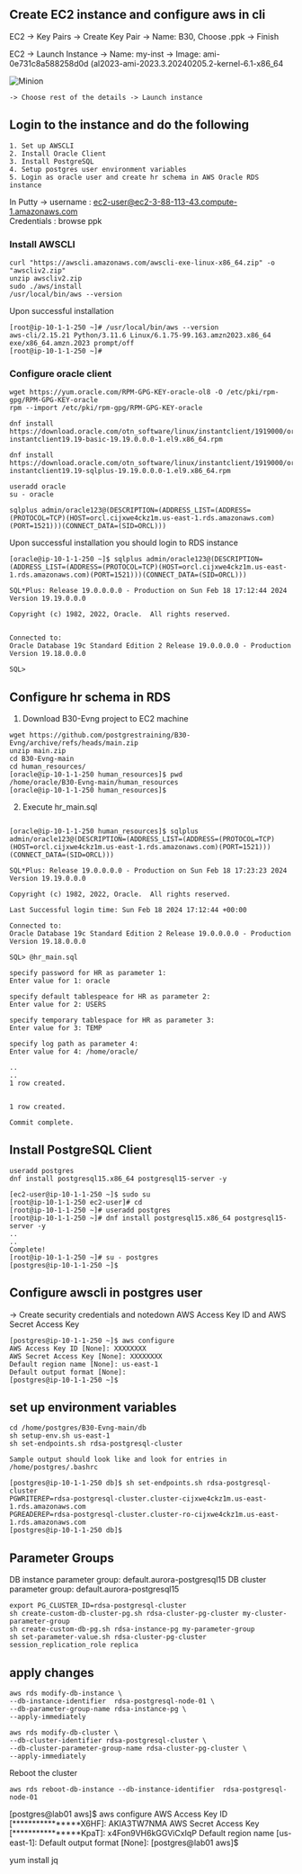 ## Create EC2 instance and configure aws in cli

EC2 -> Key Pairs -> Create Key Pair -> Name: B30, Choose .ppk -> Finish

EC2 -> Launch Instance -> Name: my-inst 
    -> Image: ami-0e731c8a588258d0d (al2023-ami-2023.3.20240205.2-kernel-6.1-x86_64

![Minion](https://github.com/postgrestraining/B30-Evng/blob/main/images/EC2-us-east-1.png)

    -> Choose rest of the details -> Launch instance

## Login to the instance and do the following

    1. Set up AWSCLI
    2. Install Oracle Client
    3. Install PostgreSQL
    4. Setup postgres user environment variables
    5. Login as oracle user and create hr schema in AWS Oracle RDS instance

In Putty -> 
username : ec2-user@ec2-3-88-113-43.compute-1.amazonaws.com  
Credentials :  browse ppk

    



### Install AWSCLI

```
curl "https://awscli.amazonaws.com/awscli-exe-linux-x86_64.zip" -o "awscliv2.zip"
unzip awscliv2.zip
sudo ./aws/install
/usr/local/bin/aws --version
```
Upon successful installation

```
[root@ip-10-1-1-250 ~]# /usr/local/bin/aws --version
aws-cli/2.15.21 Python/3.11.6 Linux/6.1.75-99.163.amzn2023.x86_64 exe/x86_64.amzn.2023 prompt/off
[root@ip-10-1-1-250 ~]#
```

### Configure oracle client

```
wget https://yum.oracle.com/RPM-GPG-KEY-oracle-ol8 -O /etc/pki/rpm-gpg/RPM-GPG-KEY-oracle
rpm --import /etc/pki/rpm-gpg/RPM-GPG-KEY-oracle

dnf install https://download.oracle.com/otn_software/linux/instantclient/1919000/oracle-instantclient19.19-basic-19.19.0.0.0-1.el9.x86_64.rpm

dnf install https://download.oracle.com/otn_software/linux/instantclient/1919000/oracle-instantclient19.19-sqlplus-19.19.0.0.0-1.el9.x86_64.rpm

useradd oracle
su - oracle

sqlplus admin/oracle123@(DESCRIPTION=(ADDRESS_LIST=(ADDRESS=(PROTOCOL=TCP)(HOST=orcl.cijxwe4ckz1m.us-east-1.rds.amazonaws.com)(PORT=1521)))(CONNECT_DATA=(SID=ORCL)))
```
Upon successful installation you should login to RDS instance

```
[oracle@ip-10-1-1-250 ~]$ sqlplus admin/oracle123@(DESCRIPTION=(ADDRESS_LIST=(ADDRESS=(PROTOCOL=TCP)(HOST=orcl.cijxwe4ckz1m.us-east-1.rds.amazonaws.com)(PORT=1521)))(CONNECT_DATA=(SID=ORCL)))

SQL*Plus: Release 19.0.0.0.0 - Production on Sun Feb 18 17:12:44 2024
Version 19.19.0.0.0

Copyright (c) 1982, 2022, Oracle.  All rights reserved.


Connected to:
Oracle Database 19c Standard Edition 2 Release 19.0.0.0.0 - Production
Version 19.18.0.0.0

SQL>
```

## Configure hr schema in RDS

1. Download B30-Evng project to EC2 machine

```
wget https://github.com/postgrestraining/B30-Evng/archive/refs/heads/main.zip
unzip main.zip
cd B30-Evng-main
cd human_resources/
[oracle@ip-10-1-1-250 human_resources]$ pwd
/home/oracle/B30-Evng-main/human_resources
[oracle@ip-10-1-1-250 human_resources]$
```

2. Execute hr_main.sql

```

[oracle@ip-10-1-1-250 human_resources]$ sqlplus admin/oracle123@(DESCRIPTION=(ADDRESS_LIST=(ADDRESS=(PROTOCOL=TCP)(HOST=orcl.cijxwe4ckz1m.us-east-1.rds.amazonaws.com)(PORT=1521)))(CONNECT_DATA=(SID=ORCL)))

SQL*Plus: Release 19.0.0.0.0 - Production on Sun Feb 18 17:23:23 2024
Version 19.19.0.0.0

Copyright (c) 1982, 2022, Oracle.  All rights reserved.

Last Successful login time: Sun Feb 18 2024 17:12:44 +00:00

Connected to:
Oracle Database 19c Standard Edition 2 Release 19.0.0.0.0 - Production
Version 19.18.0.0.0

SQL> @hr_main.sql

specify password for HR as parameter 1:
Enter value for 1: oracle

specify default tablespeace for HR as parameter 2:
Enter value for 2: USERS

specify temporary tablespace for HR as parameter 3:
Enter value for 3: TEMP

specify log path as parameter 4:
Enter value for 4: /home/oracle/

..
..
1 row created.


1 row created.

Commit complete.
```

## Install PostgreSQL Client

```
useradd postgres
dnf install postgresql15.x86_64 postgresql15-server -y

[ec2-user@ip-10-1-1-250 ~]$ sudo su
[root@ip-10-1-1-250 ec2-user]# cd
[root@ip-10-1-1-250 ~]# useradd postgres
[root@ip-10-1-1-250 ~]# dnf install postgresql15.x86_64 postgresql15-server -y
..
..
Complete!
[root@ip-10-1-1-250 ~]# su - postgres
[postgres@ip-10-1-1-250 ~]$
```

## Configure awscli in postgres user

-> Create security credentials and notedown AWS Access Key ID and AWS Secret Access Key

```
[postgres@ip-10-1-1-250 ~]$ aws configure
AWS Access Key ID [None]: XXXXXXXX
AWS Secret Access Key [None]: XXXXXXXX
Default region name [None]: us-east-1
Default output format [None]:
[postgres@ip-10-1-1-250 ~]$
```

## set up environment variables

```
cd /home/postgres/B30-Evng-main/db
sh setup-env.sh us-east-1
sh set-endpoints.sh rdsa-postgresql-cluster

Sample output should look like and look for entries in /home/postgres/.bashrc

[postgres@ip-10-1-1-250 db]$ sh set-endpoints.sh rdsa-postgresql-cluster
PGWRITEREP=rdsa-postgresql-cluster.cluster-cijxwe4ckz1m.us-east-1.rds.amazonaws.com
PGREADEREP=rdsa-postgresql-cluster.cluster-ro-cijxwe4ckz1m.us-east-1.rds.amazonaws.com
[postgres@ip-10-1-1-250 db]$
```

## Parameter Groups

DB instance parameter group:  default.aurora-postgresql15
DB cluster parameter group: default.aurora-postgresql15

```
export PG_CLUSTER_ID=rdsa-postgresql-cluster
sh create-custom-db-cluster-pg.sh rdsa-cluster-pg-cluster my-cluster-parameter-group
sh create-custom-db-pg.sh rdsa-instance-pg my-parameter-group
sh set-parameter-value.sh rdsa-cluster-pg-cluster session_replication_role replica
```

## apply changes

```
aws rds modify-db-instance \
--db-instance-identifier  rdsa-postgresql-node-01 \
--db-parameter-group-name rdsa-instance-pg \
--apply-immediately

aws rds modify-db-cluster \
--db-cluster-identifier rdsa-postgresql-cluster \
--db-cluster-parameter-group-name rdsa-cluster-pg-cluster \
--apply-immediately
```

Reboot the cluster 
```
aws rds reboot-db-instance --db-instance-identifier  rdsa-postgresql-node-01
```


[postgres@lab01 aws]$ aws configure
AWS Access Key ID [****************X6HF]: AKIA3TW7NMA
AWS Secret Access Key [****************KpaT]: x4Fon9VH6kGGViCxIqP
Default region name [us-east-1]:
Default output format [None]:
[postgres@lab01 aws]$

yum install jq
